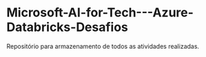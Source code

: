 # Microsoft-AI-for-Tech---Azure-Databricks-Desafios
Repositório para armazenamento de todos as atividades realizadas.
